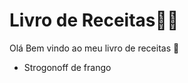 # Livro de Receitas:man_cook:

Olá Bem vindo ao meu livro de receitas :wave:

- Strogonoff de frango